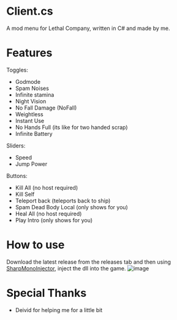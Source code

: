 # Client.cs
A mod menu for Lethal Company, written in C# and made by me.

# Features
Toggles:
- Godmode
- Spam Noises
- Infinite stamina
- Night Vision
- No Fall Damage (NoFall)
- Weightless
- Instant Use
- No Hands Full (its like for two handed scrap)
- Infinite Battery

Sliders:
- Speed
- Jump Power

Buttons:
- Kill All (no host required)
- Kill Self
- Teleport back (teleports back to ship)
- Spam Dead Body Local (only shows for you)
- Heal All (no host required)
- Play Intro (only shows for you)

# How to use
Download the latest release from the releases tab and then using [SharpMonoInjector](https://github.com/notpoiu/Client.cs/raw/main/SharpMonoInjector.zip), inject the dll into the game.
![image](https://github.com/notpoiu/Client.cs/assets/75510171/850c3480-27c6-408f-935b-8faabe1400c2)


# Special Thanks
- Deivid for helping me for a little bit
